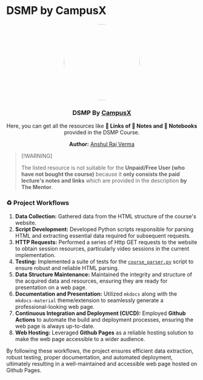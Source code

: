 # DSMP by CampusX

<p align="center">
  <a href="https://learnwith.campusx.in" title="Go to Website">
    <img src="https://avatars.githubusercontent.com/u/53361867?v=4" style="width: 200px; border-radius: 50%;" />
  </a>

  <h3 align="center">DSMP By <a href="https://learnwith.campusx.in">CampusX</a></h3>
  <p align="center">
    Here, you can get all the resources like <strong>🔗 Links of 📝 Notes and 📓 Notebooks</strong> provided in the DSMP Course.
  </p>

  <p align="center">
  <strong>Author:</strong> <a href="https://github.com/arv-anshul">Anshul Raj Verma</a>
  </p>

</p>

> \[!WARNING\]
>
> The listed resource is not suitable for the **Unpaid/Free User (who have not bought the course)** because it **only consists the paid lecture's notes and links** which are provided in the description **by The Mentor**.

### ♻️ Project Workflows

1. **Data Collection:** Gathered data from the HTML structure of the course's website.
2. **Script Development:** Developed Python scripts responsible for parsing HTML and extracting essential data required for subsequent requests.
3. **HTTP Requests:** Performed a series of Http GET requests to the website to obtain session resources, particularly video sessions in the current implementation.
4. **Testing:** Implemented a suite of tests for the [`course_parser.py`](./src/course_parser.py) script to ensure robust and reliable HTML parsing.
5. **Data Structure Maintenance:** Maintained the integrity and structure of the acquired data and resources, ensuring they are ready for presentation on a web page.
6. **Documentation and Presentation:** Utilized `mkdocs` along with the `mkdocs-material` theme/extension to seamlessly generate a professional-looking web page.
7. **Continuous Integration and Deployment (CI/CD):** Employed **Github Actions** to automate the build and deployment processes, ensuring the web page is always up-to-date.
8. **Web Hosting:** Leveraged **Github Pages** as a reliable hosting solution to make the web page accessible to a wider audience.

By following these workflows, the project ensures efficient data extraction, robust testing, proper documentation, and automated deployment, ultimately resulting in a well-maintained and accessible web page hosted on Github Pages.
